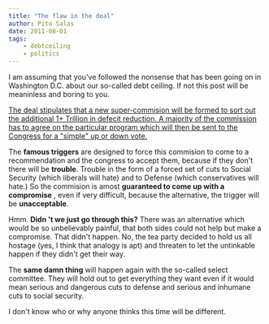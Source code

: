 ```yaml
---
title: "The flaw in the deal"
author: Pito Salas
date: 2011-08-01
tags:
    - debtceiling
    - politics
---
```




I am assuming that you've followed the nonsense that has been going on in
Washington D.C. about our so-called debt ceiling. If not this post will be
meaninless and boring to you.

[The deal stipulates that a new super-commision will be formed to sort out the
additional 1+ Trillion in defecit reduction. A majority of the commission has
to agree on the particular program which will then be sent to the Congress for
a "simple" up or down
vote.](<http://online.wsj.com/article/SB10001424053111903520204576480123949521268.html?mod=WSJ_Home_largeHeadline>)

The **famous triggers** are designed to force this commision to come to a
recommendation and the congress to accept them, because if they don't there
will be **trouble**. Trouble in the form of a forced set of cuts to Social
Security (which liberals will hate) and to Defense (which conservatives will
hate.) So the commision is amost **guaranteed to come up with a compromise** ,
even if very difficult, because the alternative, the trigger will be
**unacceptable**.

Hmm. **Didn 't we just go through this?** There was an alternative which would
be so unbelievably painful, that both sides could not help but make a
compromise. That didn't happen. No, the tea party decided to hold us all
hostage (yes, I think that analogy is apt) and threaten to let the untinkable
happen if they didn't get their way.

The **same damn thing** will happen again with the so-called select committee.
They will hold out to get everything they want even if it would mean serious
and dangerous cuts to defense and serious and inhumane cuts to social
security.

I don't know who or why anyone thinks this time will be different.


